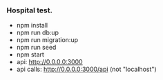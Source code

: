 ### Hospital test.
- npm install
- npm run db:up
- npm run migration:up
- npm run seed
- npm start
- api: http://0.0.0.0:3000
- api calls: http://0.0.0.0:3000/api (not "localhost")
